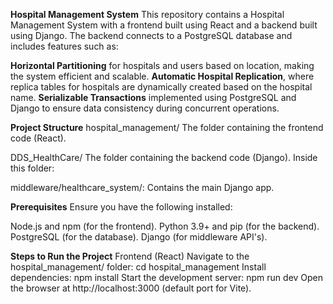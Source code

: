 **Hospital Management System**
This repository contains a Hospital Management System with a frontend built using React and a backend built using Django. The backend connects to a PostgreSQL database and includes features such as:

**Horizontal Partitioning** for hospitals and users based on location, making the system efficient and scalable.
**Automatic Hospital Replication**, where replica tables for hospitals are dynamically created based on the hospital name.
**Serializable Transactions** implemented using PostgreSQL and Django to ensure data consistency during concurrent operations.

**Project Structure**
hospital_management/
The folder containing the frontend code (React).

DDS_HealthCare/
The folder containing the backend code (Django). Inside this folder:

middleware/healthcare_system/: Contains the main Django app.


**Prerequisites**
Ensure you have the following installed:

Node.js and npm (for the frontend).
Python 3.9+ and pip (for the backend).
PostgreSQL (for the database).
Django (for middleware API's).

**Steps to Run the Project**
Frontend (React)
Navigate to the hospital_management/ folder:
  cd hospital_management
Install dependencies:
  npm install
Start the development server:
  npm run dev
Open the browser at http://localhost:3000 (default port for Vite).




